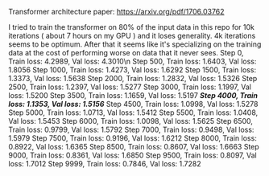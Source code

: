 Transformer architecture paper: https://arxiv.org/pdf/1706.03762

I tried to train the transformer on 80% of the input data in this repo for 10k iterations ( about 7 hours on my GPU ) and it loses generality.
4k iterations seems to be optimum. After that it seems like it's specializing on the training data at the cost of performing worse on data that it never sees.
Step 0,    Train loss: 4.2989, Val loss: 4.3010\n
Step 500,  Train loss: 1.6403, Val loss: 1.8056
Step 1000, Train loss: 1.4273, Val loss: 1.6292
Step 1500, Train loss: 1.3373, Val loss: 1.5638
Step 2000, Train loss: 1.2832, Val loss: 1.5326
Step 2500, Train loss: 1.2397, Val loss: 1.5277
Step 3000, Train loss: 1.1997, Val loss: 1.5200
Step 3500, Train loss: 1.1659, Val loss: 1.5197
_**Step 4000, Train loss: 1.1353, Val loss: 1.5156**_
Step 4500, Train loss: 1.0998, Val loss: 1.5278
Step 5000, Train loss: 1.0713, Val loss: 1.5412
Step 5500, Train loss: 1.0408, Val loss: 1.5453
Step 6000, Train loss: 1.0098, Val loss: 1.5625
Step 6500, Train loss: 0.9799, Val loss: 1.5792
Step 7000, Train loss: 0.9498, Val loss: 1.5979
Step 7500, Train loss: 0.9196, Val loss: 1.6212
Step 8000, Train loss: 0.8922, Val loss: 1.6365
Step 8500, Train loss: 0.8607, Val loss: 1.6663
Step 9000, Train loss: 0.8361, Val loss: 1.6850
Step 9500, Train loss: 0.8097, Val loss: 1.7012
Step 9999, Train loss: 0.7846, Val loss: 1.7282
